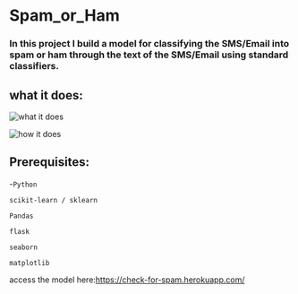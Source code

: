 # Spam_or_Ham
### In this project I build a model for classifying the SMS/Email into spam or ham through the text of the SMS/Email using standard classifiers.

## what it does:
 ![what it does](https://miro.medium.com/max/324/1*9vX9GriIxB3yRXYtoEiy8w.jpeg)

![how it does](https://image.slidesharecdn.com/sms-spam-detection-180722164354/95/sms-spamdetection-6-638.jpg?cb=1532277915)


## Prerequisites:
-```Python```

```scikit-learn / sklearn```

```Pandas```

```flask```

```seaborn```

```matplotlib```

access the model here:https://check-for-spam.herokuapp.com/

